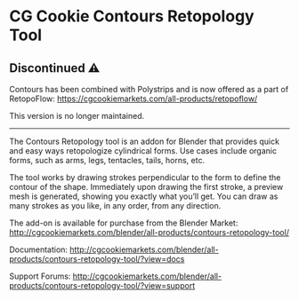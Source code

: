 CG Cookie Contours Retopology Tool
==========

## Discontinued :warning:
Contours has been combined with Polystrips and is now offered as a part of RetopoFlow: https://cgcookiemarkets.com/all-products/retopoflow/

This version is no longer maintained.

---------------

The Contours Retopology tool is an addon for Blender that provides quick and easy ways retopologize cylindrical forms. Use cases include organic forms, such as arms, legs, tentacles, tails, horns, etc.

The tool works by drawing strokes perpendicular to the form to define the contour of the shape. Immediately upon drawing the first stroke, a preview mesh is generated, showing you exactly what you’ll get. You can draw as many strokes as you like, in any order, from any direction.

The add-on is available for purchase from the Blender Market: http://cgcookiemarkets.com/blender/all-products/contours-retopology-tool/

Documentation: http://cgcookiemarkets.com/blender/all-products/contours-retopology-tool/?view=docs

Support Forums: http://cgcookiemarkets.com/blender/all-products/contours-retopology-tool/?view=support

